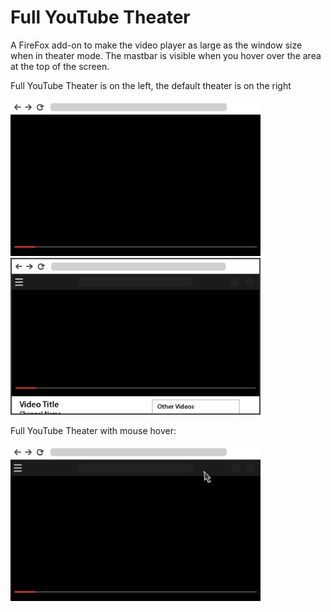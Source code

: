 # Full YouTube Theater

A FireFox add-on to make the video player as large as the window size when in theater mode. The mastbar is visible when you hover over the area at the top of the screen. 

Full YouTube Theater is on the left, the default theater is on the right

<img src="./pngs/NewTheater.png" alt="drawing" width="400"/>   <img src="./pngs/OldTheater.png" alt="drawing" width="400"/>


Full YouTube Theater with mouse hover:

<img src="./pngs/NewTheaterMouse.png" alt="drawing" width="400"/>
